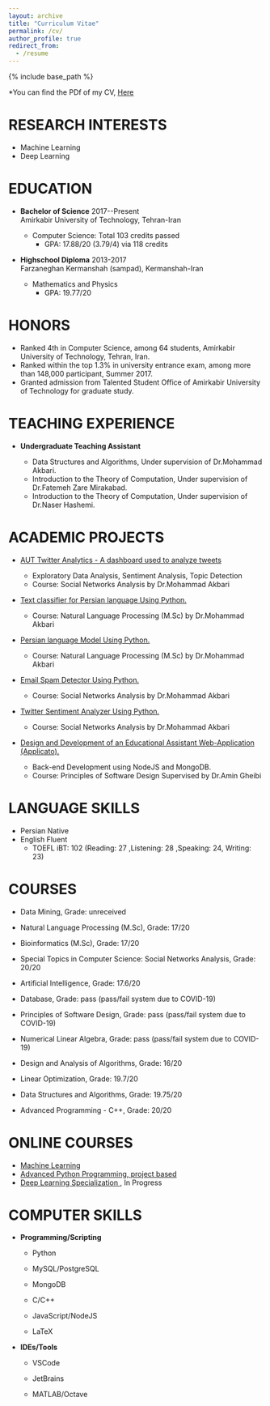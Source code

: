 ```yaml
---
layout: archive
title: "Curriculum Vitae"
permalink: /cv/
author_profile: true
redirect_from:
  - /resume
---
```


{% include base_path %}

*You can find the PDf of my CV, [Here](rezvankaraji.github.io/files/cv.pdf.)


RESEARCH INTERESTS
==================

-   Machine Learning
-   Deep Learning

EDUCATION
=========

-   **Bachelor of Science** 2017--Present\
    Amirkabir University of Technology, Tehran-Iran
    -   Computer Science: Total 103 credits passed
        -   GPA: 17.88/20 (3.79/4) via 118 credits

-   **Highschool Diploma** 2013-2017\
    Farzaneghan Kermanshah (sampad), Kermanshah-Iran
    -   Mathematics and Physics
        -   GPA: 19.77/20
        

HONORS
======
-   Ranked 4th in Computer Science, among 64 students, Amirkabir
    University of Technology, Tehran, Iran.
-   Ranked within the top 1.3% in university entrance exam, among more
    than 148,000 participant, Summer 2017.
-   Granted admission from Talented Student Office of Amirkabir
    University of Technology for graduate study.
    

TEACHING EXPERIENCE
===================
-   **Undergraduate Teaching Assistant**

    -   Data Structures and Algorithms, Under supervision of Dr.Mohammad Akbari.
    -   Introduction to the Theory of Computation, Under supervision of Dr.Fatemeh Zare Mirakabad.
    -   Introduction to the Theory of Computation, Under supervision of Dr.Naser Hashemi.


ACADEMIC PROJECTS
=================
-   [AUT Twitter Analytics - A dashboard used to analyze
    tweets](https://github.com/AUT-Twitter-Analytics)
    -   Exploratory Data Analysis, Sentiment Analysis, Topic Detection
    -   Course: Social Networks Analysis by Dr.Mohammad Akbari

-   [Text classifier for Persian language Using
    Python.](https://bit.ly/3smNFbz)
    -   Course: Natural Language Processing (M.Sc) by Dr.Mohammad Akbari

-   [Persian language Model Using Python.](https://bit.ly/3bF2Zuo)  
    -   Course: Natural Language Processing (M.Sc) by Dr.Mohammad Akbari

-   [Email Spam Detector Using Python.](https://bit.ly/39y6Rus) 
    -   Course: Social Networks Analysis by Dr.Mohammad Akbari

-   [Twitter Sentiment Analyzer Using Python.](https://bit.ly/38K9gmG)  
    -   Course: Social Networks Analysis by Dr.Mohammad Akbari

-   [Design and Development of an Educational Assistant Web-Application
    (Applicato).](https://gitlab.com/applicato/back-end)
    -   Back-end Development using NodeJS and MongoDB.
    -   Course: Principles of Software Design Supervised by Dr.Amin Gheibi


LANGUAGE SKILLS
===============
-   Persian Native
-   English Fluent
    -   TOEFL iBT: 102 (Reading: 27 ,Listening: 28 ,Speaking: 24, Writing: 23)


COURSES
=======
-   Data Mining, Grade: unreceived

-   Natural Language Processing (M.Sc), Grade: 17/20

-   Bioinformatics (M.Sc), Grade: 17/20

-   Special Topics in Computer Science: Social Networks Analysis, Grade: 20/20

-   Artificial Intelligence, Grade: 17.6/20

-   Database, Grade: pass (pass/fail system due to COVID-19)

-   Principles of Software Design, Grade: pass (pass/fail system due to COVID-19)

-   Numerical Linear Algebra, Grade: pass (pass/fail system due to COVID-19)

-   Design and Analysis of Algorithms, Grade: 16/20

-   Linear Optimization, Grade: 19.7/20

-   Data Structures and Algorithms, Grade: 19.75/20

-   Advanced Programming - C++, Grade: 20/20


ONLINE COURSES
==============
-   [Machine Learning](https://www.coursera.org/learn/machine-learning)
-   [Advanced Python Programming, project
    based](https://quera.ir/college/land/3078/)
-   [Deep Learning Specialization
    ](https://www.coursera.org/specializations/deep-learning?/), In Progress


COMPUTER SKILLS
===============
-   **Programming/Scripting**
   
    -   Python

    -   MySQL/PostgreSQL

    -   MongoDB

    -   C/C++

    -   JavaScript/NodeJS

    -   LaTeX

-   **IDEs/Tools**

    -   VSCode

    -   JetBrains

    -   MATLAB/Octave
